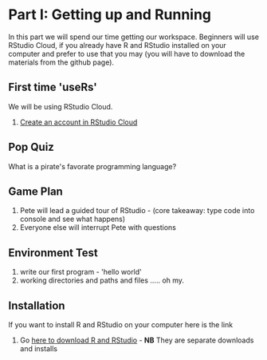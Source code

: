
# Part I: Getting up and Running
In this part we will spend our time getting our workspace. Beginners will use RStudio Cloud, if you already have R and RStudio installed on your computer and prefer to use that you may (you will have to download the materials from the github page).

## First time 'useRs'
We will be using RStudio Cloud.
1. [Create an account in RStudio Cloud](https://rstudio.cloud/)

## Pop Quiz
What is a pirate's favorate programming language?

## Game Plan
1. Pete will lead a guided tour of RStudio - (core takeaway: type code into console and see what happens)
2. Everyone else will interrupt Pete with questions

## Environment Test
1. write our first program - 'hello world'
2. working directories and paths and files ..... oh my.








## Installation
If you want to install R and RStudio on your computer here is the link
1. Go [here to download R and RStudio](https://www.rstudio.com/products/rstudio/download/#download) - **NB** They are separate downloads and installs
